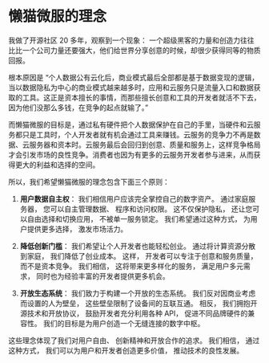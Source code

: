 # 懒猫微服的理念

我做了开源社区 20 多年，观察到一个现象： 一个超级黑客的力量和创造力往往比比一个公司力量还要强大，他们给世界分享创意的时候，却很少获得同等的物质回报。

根本原因是 “个人数据公有云化后，商业模式最后全部都是基于数据变现的逻辑，当以数据隐私为中心的商业模式越来越多时，应用和云服务只是流量入口和数据获取的工具。这正是资本擅长的事情，而那些擅长创意和工具的开发者就活不下去，因为他们没那么多钱，在竞争的起点就输了。”

而懒猫微服的目标是，通过私有硬件把个人数据保护在自己的手里，当硬件和云服务都只是工具时，个人开发者就有机会通过工具来赚钱。云服务的竞争力不再是数据、云服务器和资本时。云服务最后会回归到创意、质量和服务上，这样竞争格局才会引发市场的良性竞争。消费者也因为有更多的云服务开发者参与进来，从而获得更大的利益和选择的空间。

所以，我们希望懒猫微服的理念包含下面三个原则：

1. **用户数据自主权**： 我们相信用户应该完全掌控自己的数字资产。 通过家庭服务器， 您可以自主管理数据、 程序和访问权限。 这不仅保护隐私， 还让您可以自由选择和切换应用， 不被单一服务锁定。 我们希望通过这种方式， 为用户提供更多选择， 激发市场活力。

2. **降低创新门槛**： 我们希望让个人开发者也能轻松创业。 通过将计算资源分散到家庭， 我们降低了创业成本。 这样， 开发者可以专注于创意和服务质量， 而不是资本竞争。 我们相信， 这将带来更多样化的服务， 满足用户多元需求， 同时也为经验丰富的开发者提供更多机会。

3. **开放生态系统**： 我们致力于构建一个开放的生态系统。 我们反对因商业考虑而设置的人为壁垒， 这些壁垒限制了设备间的互联互通。 相反， 我们拥抱开源技术和开放协议， 鼓励开发者充分利用各种 API， 促进不同品牌硬件的兼容性。 我们的目标是为用户创造一个无缝连接的数字中枢。

这些理念体现了我们对用户自由、 创新精神和开放合作的追求。 我们相信， 通过这种方式， 我们可以为用户和开发者创造更多价值， 推动技术的良性发展。
